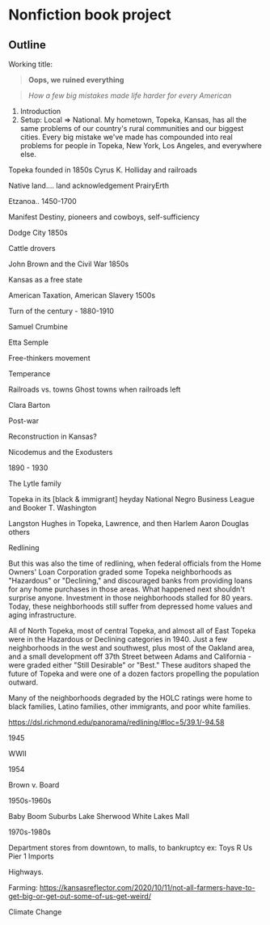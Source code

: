 # Nonfiction book project

## Outline

Working title: 

> **Oops, we ruined everything**

> *How a few big mistakes made life harder for every American*

1. Introduction
1. Setup: Local => National. My hometown, Topeka, Kansas, has all the same problems of our country's rural communities and our biggest cities. Every big mistake we've made has compounded into real problems for people in Topeka, New York, Los Angeles, and everywhere else. 





Topeka founded in 1850s
Cyrus K. Holliday and railroads



Native land.... land acknowledgement
PrairyErth

Etzanoa.. 1450-1700



Manifest Destiny, pioneers and cowboys, self-sufficiency

Dodge City 1850s

Cattle drovers



John Brown and the Civil War 1850s

Kansas as a free state

American Taxation, American Slavery 1500s



Turn of the century - 1880-1910 

Samuel Crumbine

Etta Semple

Free-thinkers movement

Temperance


Railroads vs. towns
Ghost towns when railroads left

Clara Barton

Post-war

Reconstruction in Kansas? 

Nicodemus and the Exodusters


1890 - 1930 

The Lytle family


Topeka in its [black & immigrant] heyday
National Negro Business League and Booker T. Washington

Langston Hughes in Topeka, Lawrence, and then Harlem 
Aaron Douglas
others


Redlining

But this was also the time of redlining, when federal officials from the Home Owners' Loan Corporation graded some Topeka neighborhoods as "Hazardous" or "Declining," and discouraged banks from providing loans for any home purchases in those areas. What happened next shouldn't surprise anyone. Investment in those neighborhoods stalled for 80 years. Today, these neighborhoods still suffer from depressed home values and aging infrastructure. 

All of North Topeka, most of central Topeka, and almost all of East Topeka were in the Hazardous or Declining categories in 1940. Just a few neighborhoods in the west and southwest, plus most of the Oakland area, and a small development off 37th Street between Adams and California - were graded either "Still Desirable" or "Best." These auditors shaped the future of Topeka and were one of a dozen factors propelling the population outward. 



Many of the neighborhoods degraded by the HOLC ratings were home to black families, Latino families, other immigrants, and poor white families. 



https://dsl.richmond.edu/panorama/redlining/#loc=5/39.1/-94.58









1945

WWII


1954

Brown v. Board

1950s-1960s

Baby Boom
Suburbs
Lake Sherwood
White Lakes Mall

1970s-1980s

Department stores from downtown, to malls, to bankruptcy
ex: Toys R Us
Pier 1 Imports




Highways.




Farming: https://kansasreflector.com/2020/10/11/not-all-farmers-have-to-get-big-or-get-out-some-of-us-get-weird/

Climate Change















